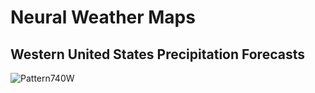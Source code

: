 # Neural Weather Maps
## Western United States Precipitation Forecasts
![Pattern740W](https://neuralwxmaps.github.com/images/PcpnSOMpttn740W.png)
